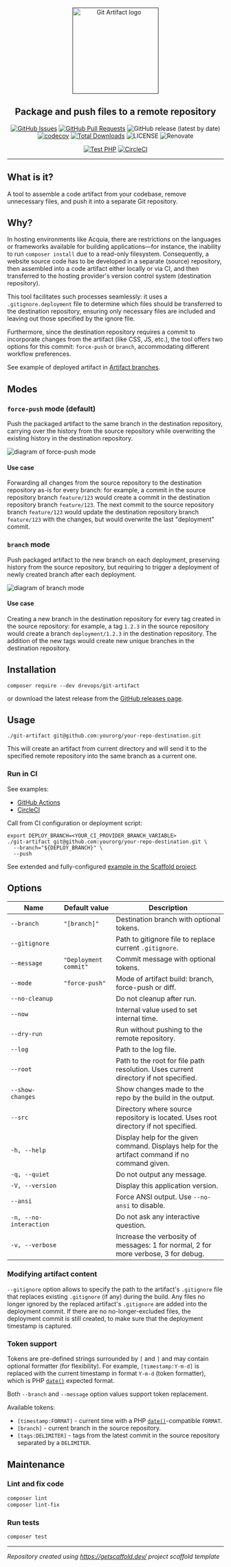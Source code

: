 <p align="center">
  <a href="" rel="noopener">
  <img width=200px height=200px src="https://placehold.jp/000000/ffffff/200x200.png?text=Git+Artifact&css=%7B%22border-radius%22%3A%22%20100px%22%7D" alt="Git Artifact logo"></a>
</p>

<h2 align="center">Package and push files to a remote repository</h2>

<div align="center">

[![GitHub Issues](https://img.shields.io/github/issues/drevops/git-artifact.svg)](https://github.com/drevops/git-artifact/issues)
[![GitHub Pull Requests](https://img.shields.io/github/issues-pr/drevops/git-artifact.svg)](https://github.com/drevops/git-artifact/pulls)
![GitHub release (latest by date)](https://img.shields.io/github/v/release/drevops/git-artifact)
[![codecov](https://codecov.io/gh/drevops/git-artifact/branch/main/graph/badge.svg?token=QNBXCIBK5J)](https://codecov.io/gh/drevops/git-artifact)
[![Total Downloads](https://poser.pugx.org/drevops/behat-screenshot/downloads)](https://packagist.org/packages/drevops/git-artifact)
![LICENSE](https://img.shields.io/github/license/drevops/git-artifact)
![Renovate](https://img.shields.io/badge/renovate-enabled-green?logo=renovatebot)

[![Test PHP](https://github.com/drevops/git-artifact/actions/workflows/test-php.yml/badge.svg)](https://github.com/drevops/git-artifact/actions/workflows/test-php.yml)
[![CircleCI](https://circleci.com/gh/drevops/git-artifact.svg?style=shield)](https://circleci.com/gh/drevops/git-artifact)

</div>

---

## What is it?

A tool to assemble a code artifact from your codebase, remove unnecessary files,
and push it into a separate Git repository.

## Why?

In hosting environments like Acquia, there are restrictions on the languages or
frameworks available for building applications—for instance, the inability to
run `composer install` due to a read-only filesystem. Consequently, a website 
source code has to be developed in a separate (source) repository, then 
assembled into a code artifact either locally or via CI, and then transferred 
to the hosting provider's version control system (destination repository).

This tool facilitates such processes seamlessly: it uses a `.gitignore.deployment`
file to determine which files should be transferred to the destination
repository, ensuring only necessary files are included and leaving out those
specified by the ignore file.

Furthermore, since the destination repository requires a commit to incorporate
changes from the artifact (like CSS, JS, etc.), the tool offers two options for
this commit: `force-push` or `branch`, accommodating different workflow
preferences.

See example of deployed artifact
in [Artifact branches](https://github.com/drevops/git-artifact-destination/branches).

## Modes

### `force-push` mode (default)

Push the packaged artifact to the same branch in the destination repository,
carrying over the history from the source repository while overwriting the
existing history in the destination repository.

![diagram of force-push mode](https://user-images.githubusercontent.com/378794/33816665-a7b0e4a8-de8e-11e7-88f2-80baefb3d73f.png)

#### Use case

Forwarding all changes from the source repository to the destination
repository as-is for every branch: for example, a commit in the source
repository branch `feature/123` would create a commit in the destination
repository branch `feature/123`. The next commit to the source repository
branch `feature/123` would update the destination repository branch
`feature/123` with the changes, but would overwrite the last "deployment"
commit.

### `branch` mode

Push packaged artifact to the new branch on each deployment, preserving history
from the source repository, but requiring to trigger a deployment of newly
created branch after each deployment.

![diagram of branch mode](https://user-images.githubusercontent.com/378794/33816666-a87b3910-de8e-11e7-82cd-51e007ece063.png)

#### Use case

Creating a new branch in the destination repository for every tag
created in the source repository: for example, a tag `1.2.3` in the source
repository would create a branch `deployment/1.2.3` in the destination
repository. The addition of the new tags would create new unique branches in the
destination repository.

## Installation
```shell
composer require --dev drevops/git-artifact
```
or download the latest release from the [GitHub releases page](https://github.com/drevops/git-artifact/releases/latest).

## Usage
```shell
./git-artifact git@github.com:yourorg/your-repo-destination.git
```

This will create an artifact from current directory and will send it to the
specified remote repository into the same branch as a current one.

### Run in CI

See examples:

- [GitHub Actions](.github/workflows/test-php.yml)
- [CircleCI](.circleci/config.yml)

Call from CI configuration or deployment script:
```shell
export DEPLOY_BRANCH=<YOUR_CI_PROVIDER_BRANCH_VARIABLE>
./git-artifact git@github.com:yourorg/your-repo-destination.git \
  --branch="${DEPLOY_BRANCH}" \
  --push
```

See extended and
fully-configured [example in the Scaffold project](https://github.com/drevops/scaffold/blob/develop/scripts/drevops/deploy-artifact.sh).

## Options

| Name               | Default value        | Description                                                                                   |
|--------------------|----------------------|-----------------------------------------------------------------------------------------------|
| `--branch`         | `"[branch]"`         | Destination branch with optional tokens.                                                      |
| `--gitignore`      |                      | Path to gitignore file to replace current `.gitignore`.                                       |
| `--message`        | `"Deployment commit"`| Commit message with optional tokens.                                                          |
| `--mode`           | `"force-push"`       | Mode of artifact build: branch, force-push or diff.                                           |
| `--no-cleanup`     |                      | Do not cleanup after run.                                                                     |
| `--now`            |                      | Internal value used to set internal time.                                                     |
| `--dry-run`        |                      | Run without pushing to the remote repository.                                                 |
| `--log`            |                      | Path to the log file.                                                                         |
| `--root`           |                      | Path to the root for file path resolution. Uses current directory if not specified.           |
| `--show-changes`   |                      | Show changes made to the repo by the build in the output.                                     |
| `--src`            |                      | Directory where source repository is located. Uses root directory if not specified.           |
| `-h, --help`       |                      | Display help for the given command. Displays help for the artifact command if no command given. |
| `-q, --quiet`      |                      | Do not output any message.                                                                    |
| `-V, --version`    |                      | Display this application version.                                                             |
| `--ansi`           |                      | Force ANSI output. Use `--no-ansi` to disable.                                                |
| `-n, --no-interaction` |                  | Do not ask any interactive question.                                                          |
| `-v, --verbose`    |                      | Increase the verbosity of messages: 1 for normal, 2 for more verbose, 3 for debug.            |

### Modifying artifact content

`--gitignore` option allows to specify the path to the artifact's `.gitignore`
file that replaces existing `.gitignore` (if any) during the build. Any files no
longer ignored by the replaced artifact's `.gitignore` are added into the
deployment commit. If there are no no-longer-excluded files, the deployment
commit is still created, to make sure that the deployment timestamp is
captured.

### Token support

Tokens are pre-defined strings surrounded by `[` and `]` and may contain
optional formatter (for flexibility). For example, `[timestamp:Y-m-d]` is
replaced with the current timestamp in format `Y-m-d` (token formatter), which is
PHP [`date()`](https://www.php.net/manual/en/function.date.php) expected format.

Both `--branch` and `--message` option values support token replacement.

Available tokens:

- `[timestamp:FORMAT]` - current time with a PHP [`date()`](https://www.php.net/manual/en/function.date.php)-compatible `FORMAT`.
- `[branch]` - current branch in the source repository.
- `[tags:DELIMITER]` - tags from the latest commit in the source repository
   separated by a `DELIMITER`.

## Maintenance

### Lint and fix code

```bash
composer lint
composer lint-fix
```

### Run tests

```bash
composer test
```

---
_Repository created using https://getscaffold.dev/ project scaffold template_
